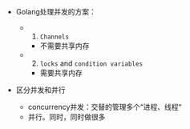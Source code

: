 + Golang处理并发的方案：
	+ 1. `Channels`
		+ 不需要共享内存
	+ 2. `locks` and `condition variables`
		+ 需要共享内存


+ 区分并发和并行
	+ concurrency并发：交替的管理多个“进程、线程“
	+ 并行。同时，同时做很多